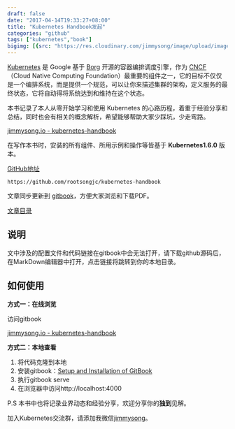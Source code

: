 ```yaml
---
draft: false
date: "2017-04-14T19:33:27+08:00"
title: "Kubernetes Handbook发起"
categories: "github"
tags: ["kubernetes","book"]
bigimg: [{src: "https://res.cloudinary.com/jimmysong/image/upload/images/2015092726.jpg", desc: "地坛公园 Sep 27,2015"}]
---
```


[Kubernetes](http://kubernetes.io/) 是 Google 基于 [Borg](https://research.google.com/pubs/pub43438.html) 开源的容器编排调度引擎，作为 [CNCF](http://cncf.io/)（Cloud Native Computing Foundation）最重要的组件之一，它的目标不仅仅是一个编排系统，而是提供一个规范，可以让你来描述集群的架构，定义服务的最终状态，它将自动得将系统达到和维持在这个状态。

本书记录了本人从零开始学习和使用 Kubernetes 的心路历程，着重于经验分享和总结，同时也会有相关的概念解析，希望能够帮助大家少踩坑，少走弯路。

[jimmysong.io - kubernetes-handbook](https://jimmysong.io/kubernetes-handbook/)

在写作本书时，安装的所有组件、所用示例和操作等皆基于 **Kubernetes1.6.0** 版本。

[GitHub地址](https://github.com/rootsongjc/kubernetes-handbook)

```http
https://github.com/rootsongjc/kubernetes-handbook
```

文章同步更新到 [gitbook](https://www.gitbook.com/book/rootsongjc/kubernetes-handbook/details)，方便大家浏览和下载PDF。

[文章目录](https://github.com/rootsongjc/kubernetes-handbook/blob/master/SUMMARY.md)

## 说明

文中涉及的配置文件和代码链接在gitbook中会无法打开，请下载github源码后，在MarkDown编辑器中打开，点击链接将跳转到你的本地目录。

## 如何使用

**方式一：在线浏览**

访问gitbook

[jimmysong.io - kubernetes-handbook](https://jimmysong.io/kubernetes-handbook/)

**方式二：本地查看**

1. 将代码克隆到本地
2. 安装gitbook：[Setup and Installation of GitBook](https://github.com/GitbookIO/gitbook/blob/master/docs/setup.md)
3. 执行gitbook serve
4. 在浏览器中访问http://localhost:4000

P.S 本书中也将记录业界动态和经验分享，欢迎分享你的**独到**见解。

加入Kubernetes交流群，请添加我微信[jimmysong](https://jimmysong.io/about)。
